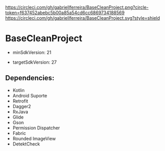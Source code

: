 https://circleci.com/gh/gabriellferreira/BaseCleanProject.png?circle-token=f637452abebc5b00a85a54cd6cc6869734188569
https://circleci.com/gh/gabriellferreira/BaseCleanProject.svg?style=shield

# BaseCleanProject

* minSdkVersion: 21

* targetSdkVersion: 27

## Dependencies:
* Kotlin
* Android Suporte
* Retrofit
* Dagger2
* RxJava
* Glide
* Gson
* Permission Dispatcher
* Fabric
* Rounded ImageView
* DetektCheck